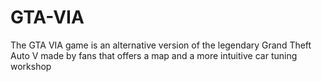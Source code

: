 # GTA-VIA
The GTA VIA game is an alternative version of the legendary Grand Theft Auto V made by fans that offers a map and a more intuitive car tuning workshop
